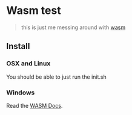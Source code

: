 # Wasm test

> this is just me messing around with [wasm](https://webassembly.org/)

## Install
### OSX and Linux
You should be able to just run the init.sh
### Windows
Read the [WASM Docs](https://webassembly.org/getting-started/developers-guide/).
